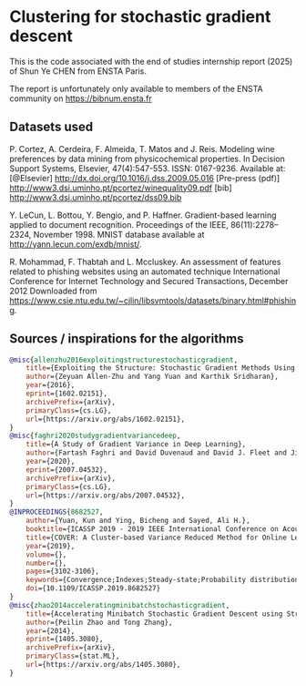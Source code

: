 # Clustering for stochastic gradient descent

This is the code associated with the end of studies internship report (2025) of Shun Ye CHEN from ENSTA Paris.

The report is unfortunately only available to members of the ENSTA community on https://bibnum.ensta.fr


## Datasets used
P. Cortez, A. Cerdeira, F. Almeida, T. Matos and J. Reis. 
Modeling wine preferences by data mining from physicochemical properties.
In Decision Support Systems, Elsevier, 47(4):547-553. ISSN: 0167-9236.
Available at: 
  [@Elsevier] http://dx.doi.org/10.1016/j.dss.2009.05.016
  [Pre-press (pdf)] http://www3.dsi.uminho.pt/pcortez/winequality09.pdf
  [bib] http://www3.dsi.uminho.pt/pcortez/dss09.bib

Y. LeCun, L. Bottou, Y. Bengio, and P. Haffner.
Gradient-based learning applied to document recognition.
Proceedings of the IEEE, 86(11):2278–2324, November 1998.
MNIST database available at http://yann.lecun.com/exdb/mnist/.

R. Mohammad, F. Thabtah and L. Mccluskey.
An assessment of features related to phishing websites using an automated technique
International Conference for Internet Technology and Secured Transactions, December 2012
Downloaded from https://www.csie.ntu.edu.tw/~cjlin/libsvmtools/datasets/binary.html#phishing.


## Sources / inspirations for the algorithms

```bibtex
@misc{allenzhu2016exploitingstructurestochasticgradient,
    title={Exploiting the Structure: Stochastic Gradient Methods Using Raw Clusters}, 
    author={Zeyuan Allen-Zhu and Yang Yuan and Karthik Sridharan},
    year={2016},
    eprint={1602.02151},
    archivePrefix={arXiv},
    primaryClass={cs.LG},
    url={https://arxiv.org/abs/1602.02151}, 
}
@misc{faghri2020studygradientvariancedeep,
    title={A Study of Gradient Variance in Deep Learning}, 
    author={Fartash Faghri and David Duvenaud and David J. Fleet and Jimmy Ba},
    year={2020},
    eprint={2007.04532},
    archivePrefix={arXiv},
    primaryClass={cs.LG},
    url={https://arxiv.org/abs/2007.04532}, 
}
@INPROCEEDINGS{8682527,
    author={Yuan, Kun and Ying, Bicheng and Sayed, Ali H.},
    booktitle={ICASSP 2019 - 2019 IEEE International Conference on Acoustics, Speech and Signal Processing (ICASSP)}, 
    title={COVER: A Cluster-based Variance Reduced Method for Online Learning}, 
    year={2019},
    volume={},
    number={},
    pages={3102-3106},
    keywords={Convergence;Indexes;Steady-state;Probability distribution;Clustering algorithms;Standards;Optimization;Online leaming;Streaming data;Internal structure;Variance reduction;SGD;SAGA},
    doi={10.1109/ICASSP.2019.8682527}
}
@misc{zhao2014acceleratingminibatchstochasticgradient,
    title={Accelerating Minibatch Stochastic Gradient Descent using Stratified Sampling}, 
    author={Peilin Zhao and Tong Zhang},
    year={2014},
    eprint={1405.3080},
    archivePrefix={arXiv},
    primaryClass={stat.ML},
    url={https://arxiv.org/abs/1405.3080}, 
}
```